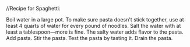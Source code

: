 //Recipe for Spaghetti:

Boil water in a large pot. To make sure pasta doesn't stick together, use at least 4 quarts of water for every pound of noodles.
Salt the water with at least a tablespoon—more is fine. The salty water adds flavor to the pasta.
Add pasta.
Stir the pasta. 
Test the pasta by tasting it.
Drain the pasta.
